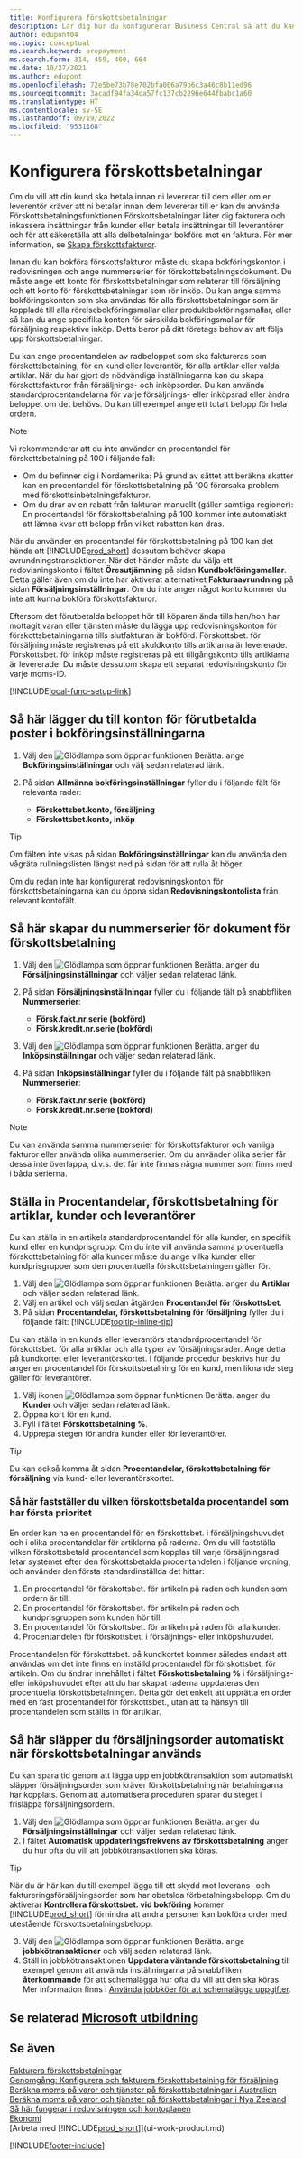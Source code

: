 ```yaml
---
title: Konfigurera förskottsbetalningar
description: Lär dig hur du konfigurerar Business Central så att du kan använda förskottsbetalningar till för att fakturera och inkassera insättningar från kunder eller betala insättningar till leverantörer.
author: edupont04
ms.topic: conceptual
ms.search.keyword: prepayment
ms.search.form: 314, 459, 460, 664
ms.date: 10/27/2021
ms.author: edupont
ms.openlocfilehash: 72e5be73b78e702bfa006a79b6c3a46c8b11ed96
ms.sourcegitcommit: 3acadf94fa34ca57fc137cb2296e644fbabc1a60
ms.translationtype: HT
ms.contentlocale: sv-SE
ms.lasthandoff: 09/19/2022
ms.locfileid: "9531168"
---
```

# <a name="set-up-prepayments"></a>Konfigurera förskottsbetalningar

Om du vill att din kund ska betala innan ni levererar till dem eller om er leverentör kräver att ni betalar innan dem levererar till er kan du använda Förskottsbetalningsfunktionen Förskottsbetalningar låter dig fakturera och inkassera insättningar från kunder eller betala insättningar till leverantörer och för att säkerställa att alla delbetalningar bokförs mot en faktura. För mer information, se [Skapa förskottsfakturor](finance-how-to-create-prepayment-invoices.md).

Innan du kan bokföra förskottsfakturor måste du skapa bokföringskonton i redovisningen och ange nummerserier för förskottsbetalningsdokument. Du måste ange ett konto för förskottsbetalningar som relaterar till försäljning och ett konto för förskottsbetalningar som rör inköp. Du kan ange samma bokföringskonton som ska användas för alla förskottsbetalningar som är kopplade till alla rörelsebokföringsmallar eller produktbokföringsmallar, eller så kan du ange specifika konton för särskilda bokföringsmallar för försäljning respektive inköp. Detta beror på ditt företags behov av att följa upp förskottsbetalningar.  

Du kan ange procentandelen av radbeloppet som ska faktureras som förskottsbetalning, för en kund eller leverantör, för alla artiklar eller valda artiklar. När du har gjort de nödvändiga inställningarna kan du skapa förskottsfakturor från försäljnings- och inköpsorder. Du kan använda standardprocentandelarna för varje försäljnings- eller inköpsrad eller ändra beloppet om det behövs. Du kan till exempel ange ett totalt belopp för hela ordern.  

> [!NOTE]
> Vi rekommenderar att du inte använder en procentandel för förskottsbetalning på 100 i följande fall:
>
> * Om du befinner dig i Nordamerika: På grund av sättet att beräkna skatter kan en procentandel för förskottsbetalning på 100 förorsaka problem med förskottsinbetalningsfakturor.
> * Om du drar av en rabatt från fakturan manuellt (gäller samtliga regioner): En procentandel för förskottsbetalning på 100 kommer inte automatiskt att lämna kvar ett belopp från vilket rabatten kan dras.
>
> När du använder en procentandel för förskottsbetalning på 100 kan det hända att [!INCLUDE[prod_short](includes/prod_short.md)] dessutom behöver skapa avrundningstransaktioner. När det händer måste du välja ett redovisningskonto i fältet **Öresutjämning** på sidan **Kundbokföringsmallar**. Detta gäller även om du inte har aktiverat alternativet **Fakturaavrundning** på sidan **Försäljningsinställningar**. Om du inte anger något konto kommer du inte att kunna bokföra förskottsfakturor. 

Eftersom det förutbetalda beloppet hör till köparen ända tills han/hon har mottagit varan eller tjänsten måste du lägga upp redovisningskonton för förskottsbetalningarna tills slutfakturan är bokförd. Förskottsbet. för försäljning måste registreras på ett skuldkonto tills artiklarna är levererade. Förskottsbet. för inköp måste registreras på ett tillgångskonto tills artiklarna är levererade. Du måste dessutom skapa ett separat redovisningskonto för varje moms-ID.  

[!INCLUDE[local-func-setup-link](includes/local-func-setup-link.md)]

## <a name="to-add-prepayment-accounts-to-the-general-posting-setup"></a>Så här lägger du till konton för förutbetalda poster i bokföringsinställningarna  

1. Välj den ![Glödlampa som öppnar funktionen Berätta.](media/ui-search/search_small.png "Berätta för mig vad du vill göra") ange **Bokföringsinställningar** och välj sedan relaterad länk.
2. På sidan **Allmänna bokföringsinställningar** fyller du i följande fält för relevanta rader:  

    * **Förskottsbet.konto, försäljning**  
    * **Förskottsbet.konto, inköp**  

> [!TIP]
> Om fälten inte visas på sidan **Bokföringsinställningar** kan du använda den vågräta rullningslisten längst ned på sidan för att rulla åt höger.  

Om du redan inte har konfigurerat redovisningskonton för förskottsbetalningarna kan du öppna sidan **Redovisningskontolista** från relevant kontofält.  

## <a name="to-set-up-number-series-for-prepayment-documents"></a>Så här skapar du nummerserier för dokument för förskottsbetalning  

1. Välj den ![Glödlampa som öppnar funktionen Berätta.](media/ui-search/search_small.png "Berätta för mig vad du vill göra") anger du **Försäljningsinställningar** och väljer sedan relaterad länk.
2. På sidan **Försäljningsinställningar** fyller du i följande fält på snabbfliken **Nummerserier**:  

   * **Försk.fakt.nr.serie (bokförd)**
   * **Försk.kredit.nr.serie (bokförd)**

3. Välj den ![Glödlampa som öppnar funktionen Berätta.](media/ui-search/search_small.png "Berätta för mig vad du vill göra") anger du **Inköpsinställningar** och väljer sedan relaterad länk.
4. På sidan **Inköpsinställningar** fyller du i följande fält på snabbfliken **Nummerserier**:

    * **Försk.fakt.nr.serie (bokförd)**
    * **Försk.kredit.nr.serie (bokförd)**

> [!NOTE]  
> Du kan använda samma nummerserier för förskottsfakturor och vanliga fakturor eller använda olika nummerserier. Om du använder olika serier får dessa inte överlappa, d.v.s. det får inte finnas några nummer som finns med i båda serierna.  

## <a name="to-set-up-prepayment-percentages-for-items-customers-and-vendors"></a>Ställa in Procentandelar, förskottsbetalning för artiklar, kunder och leverantörer

Du kan ställa in en artikels standardprocentandel för alla kunder, en specifik kund eller en kundprisgrupp. Om du inte vill använda samma procentuella förskottsbetalning för alla kunder måste du ange vilka kunder eller kundprisgrupper som den procentuella förskottsbetalningen gäller för.

1. Välj den ![Glödlampa som öppnar funktionen Berätta.](media/ui-search/search_small.png "Berätta vad du vill göra") anger du **Artiklar** och väljer sedan relaterad länk.
2. Välj en artikel och välj sedan åtgärden **Procentandel för förskottsbet**.  
3. På sidan **Procentandelar, förskottsbetalning för försäljning** fyller du i följande fält: [!INCLUDE[tooltip-inline-tip](includes/tooltip-inline-tip_md.md)]

Du kan ställa in en kunds eller leverantörs standardprocentandel för förskottsbet. för alla artiklar och alla typer av försäljningsrader. Ange detta på kundkortet eller leverantörskortet. I följande procedur beskrivs hur du anger en procentandel för förskottsbetalning för en kund, men liknande steg gäller för leverantörer.  

1. Välj ikonen ![Glödlampa som öppnar funktionen Berätta.](media/ui-search/search_small.png "Berätta vad du vill göra") anger du **Kunder** och väljer sedan relaterad länk.
2. Öppna kort för en kund.
3. Fyll i fältet **Förskottsbetalning %**.
4. Upprepa stegen för andra kunder eller för leverantörer.  

> [!TIP]
> Du kan också komma åt sidan **Procentandelar, förskottsbetalning för försäljning** via kund- eller leverantörskortet.

### <a name="to-determine-which-prepayment-percentage-has-first-priority"></a>Så här fastställer du vilken förskottsbetalda procentandel som har första prioritet  

En order kan ha en procentandel för en förskottsbet. i försäljningshuvudet och i olika procentandelar för artiklarna på raderna. Om du vill fastställa vilken förskottsbetald procentandel som kopplas till varje försäljningsrad letar systemet efter den förskottsbetalda procentandelen i följande ordning, och använder den första standardinställda det hittar:  

1. En procentandel för förskottsbet. för artikeln på raden och kunden som ordern är till.  
2. En procentandel för förskottsbet. för artikeln på raden och kundprisgruppen som kunden hör till.  
3. En procentandel för förskottsbet. för artikeln på raden för alla kunder.  
4. Procentandelen för förskottsbet. i försäljnings- eller inköpshuvudet.  

Procentandelen för förskottsbet. på kundkortet kommer således endast att användas om det inte finns en inställd procentandel för förskottsbet. för artikeln. Om du ändrar innehållet i fältet **Förskottsbetalning %** i försäljnings- eller inköpshuvudet efter att du har skapat raderna uppdateras den procentuella förskottsbetalningen. Detta gör det enkelt att upprätta en order med en fast procentandel för förskottsbet., utan att ta hänsyn till procentandelen som ställts in för artiklar.

## <a name="to-automatically-release-sales-orders-when-prepayments-are-applied"></a>Så här släpper du försäljningsorder automatiskt när förskottsbetalningar används

Du kan spara tid genom att lägga upp en jobbkötransaktion som automatiskt släpper försäljningsorder som kräver förskottsbetalning när betalningarna har kopplats. Genom att automatisera proceduren sparar du steget i frisläppa försäljningsordern.

1. Välj den ![Glödlampa som öppnar funktionen Berätta.](media/ui-search/search_small.png "Berätta vad du vill göra") anger du **Försäljningsinställningar** och väljer sedan relaterad länk.
2. I fältet **Automatisk uppdateringsfrekvens av förskottsbetalning** anger du hur ofta du vill att jobbkötransaktionen ska köras.

> [!TIP]
> När du är här kan du till exempel lägga till ett skydd mot leverans- och faktureringsförsäljningsorder som har obetalda förbetalningsbelopp. Om du aktiverar **Kontrollera förskottsbet. vid bokföring** kommer [!INCLUDE[prod_short](includes/prod_short.md)] förhindra att andra personer kan bokföra order med utestående förskottsbetalningsbelopp.

3. Välj den ![Glödlampa som öppnar funktionen Berätta.](media/ui-search/search_small.png "Berätta vad du vill göra") ange **jobbkötransaktioner** och välj sedan relaterad länk.
4. Ställ in jobbkötransaktionen **Uppdatera väntande förskottsbetalning** till exempel genom att använda inställningarna på snabbfliken **återkommande** för att schemalägga hur ofta du vill att den ska köras. Mer information finns i [Använda jobbköer för att schemalägga uppgifter](admin-job-queues-schedule-tasks.md).

## <a name="see-related-microsoft-training"></a>Se relaterad [Microsoft utbildning](/training/modules/prepayment-invoices-dynamics-365-business-central/)

## <a name="see-also"></a>Se även  

[Fakturera förskottsbetalningar](finance-invoice-prepayments.md)  
[Genomgång: Konfigurera och fakturera förskottsbetalning för försäljning](walkthrough-setting-up-and-invoicing-sales-prepayments.md)  
[Beräkna moms på varor och tjänster på förskottsbetalningar i Australien](LocalFunctionality/Australia/how-to-calculate-goods-and-services-tax-on-prepayments.md)  
[Beräkna moms på varor och tjänster på förskottsbetalningar i Nya Zeeland](LocalFunctionality/NewZealand/how-to-calculate-goods-and-services-tax-on-prepayments.md)  
[Så här fungerar i redovisningen och kontoplanen](finance-general-ledger.md)  
[Ekonomi](finance.md)  
[Arbeta med [!INCLUDE[prod_short](includes/prod_short.md)]](ui-work-product.md)


[!INCLUDE[footer-include](includes/footer-banner.md)]
